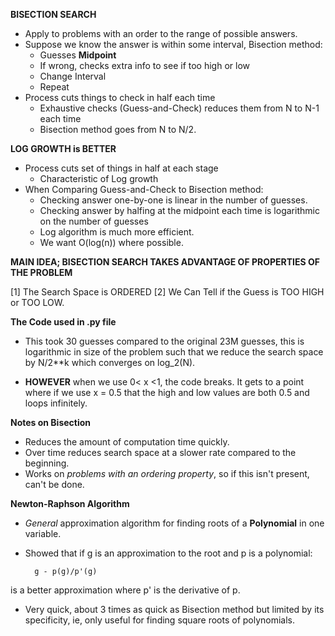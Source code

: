 **BISECTION SEARCH**

- Apply to problems with an order to the range of possible answers.
- Suppose we know the answer is within some interval, Bisection method: 
    - Guesses **Midpoint**
    - If wrong, checks extra info to see if too high or low
    - Change Interval
    - Repeat
- Process cuts things to check in half each time
    - Exhaustive checks (Guess-and-Check) reduces them from N to N-1 each time
    - Bisection method goes from N to N/2.

**LOG GROWTH is BETTER**

- Process cuts set of things in half at each stage
    - Characteristic of Log growth
- When Comparing Guess-and-Check to Bisection method:
    - Checking answer one-by-one is linear in the number of guesses.
    - Checking answer by halfing at the midpoint each time is logarithmic on the number of guesses
    - Log algorithm is much more efficient.
    - We want O(log(n)) where possible.

**MAIN IDEA; BISECTION SEARCH TAKES ADVANTAGE OF PROPERTIES OF THE PROBLEM**

[1] The Search Space is ORDERED
[2] We Can Tell if the Guess is TOO HIGH or TOO LOW.

**The Code used in .py file**

- This took 30 guesses compared to the original 23M guesses, this is logarithmic in size of the problem such that we reduce the search space by N/2**k which converges on log_2(N).

- **HOWEVER** when we use 0< x <1, the code breaks. It gets to a point where if we use x = 0.5 that the high and low values are both 0.5 and loops infinitely.

**Notes on Bisection**

- Reduces the amount of computation time quickly.
- Over time reduces search space at a slower rate compared to the beginning.
- Works on *problems with an ordering property*, so if this isn't present, can't be done.

**Newton-Raphson Algorithm**

- *General* approximation algorithm for finding roots of a **Polynomial** in one variable.

- Showed that if g is an approximation to the root and p is a polynomial:

        g - p(g)/p'(g)

is a better approximation where p' is the derivative of p.

- Very quick, about 3 times as quick as Bisection method but limited by its specificity, ie, only useful for finding square roots of polynomials.
